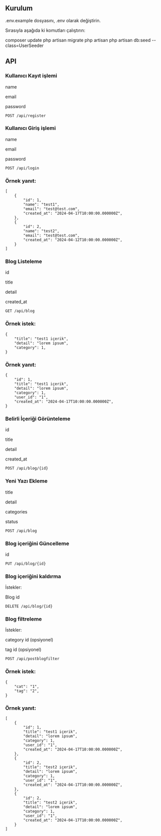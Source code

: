 ## Kurulum

.env.example dosyasını, .env olarak değiştirin.

Sırasıyla aşağıda ki komutları çalıştırın:

composer update
php artisan migrate
php artisan
php artisan db:seed --class=UserSeeder

## API

### Kullanıcı Kayıt işlemi

name

email

password

```
POST /api/register
```

### Kullanıcı Giriş işlemi

name

email

password

```
POST /api/login
```

### Örnek yanıt:
```
[
    {
        "id": 1,
        "name": "test1",
        "email": "test@test.com",
        "created_at": "2024-04-17T10:00:00.000000Z",
    },
    {
        "id": 2,
        "name": "test2",
        "email": "test@test.com",
        "created_at": "2024-04-12T10:00:00.000000Z",
    }
]
```


### Blog Listeleme

id

title

detail

created_at

```
GET /api/blog
```

### Örnek istek:
```
{
	"title": "test1 içerik",
	"detail": "lorem ipsum",
	"category": 1,
}
```


### Örnek yanıt:
```
{
	"id": 1,
	"title": "test1 içerik",
	"detail": "lorem ipsum",
	"category": 1,
	"user_id": "1",
	"created_at": "2024-04-17T10:00:00.000000Z",
}
```

### Belirli İçeriği Görünteleme

id

title

detail

created_at

```
POST /api/blog/{id}
```

### Yeni Yazı Ekleme

title

detail

categories

status

```
POST /api/blog
```

### Blog içeriğini Güncelleme

id

```
PUT /api/blog/{id}
```

### Blog içeriğini kaldırma

İstekler:

Blog id

```
DELETE /api/blog/{id}
```



### Blog filtreleme

İstekler:

category id (opsiyonel)

tag id (opsiyonel)

```
POST /api/postblogfilter
```

### Örnek istek:
```
{
	"cat": "1",
	"tag": "2",
}
```


### Örnek yanıt:
```
[
    {
        "id": 1,
		"title": "test1 içerik",
		"detail": "lorem ipsum",
		"category": 1,
		"user_id": "1",
		"created_at": "2024-04-17T10:00:00.000000Z",
    },
    {
        "id": 2,
		"title": "test2 içerik",
		"detail": "lorem ipsum",
		"category": 1,
		"user_id": "1",
		"created_at": "2024-04-17T10:00:00.000000Z",
    },
    {
        "id": 2,
		"title": "test2 içerik",
		"detail": "lorem ipsum",
		"category": 1,
		"user_id": "1",
		"created_at": "2024-04-17T10:00:00.000000Z",
    }
]
```